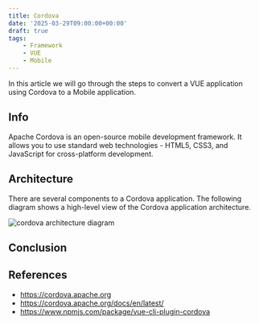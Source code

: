 ```yaml
---
title: Cordova
date: '2025-03-29T09:00:00+00:00'
draft: true
tags:
    - Framework
    - VUE
    - Mobile
---
```


In this article we will go through the steps to convert a VUE application using Cordova to a Mobile application.

## Info

Apache Cordova is an open-source mobile development framework. It allows you to use standard web technologies - HTML5, CSS3, and JavaScript for cross-platform development.

## Architecture

There are several components to a Cordova application. The following diagram shows a high-level view of the Cordova application architecture.

![cordova architecture diagram](/images/cordovaapparchitecture-20230712.svg)

## Conclusion

## References

* <https://cordova.apache.org>
* <https://cordova.apache.org/docs/en/latest/>
* <https://www.npmjs.com/package/vue-cli-plugin-cordova>
